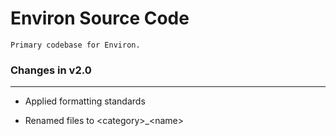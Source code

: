 # Environ Source Code

    Primary codebase for Environ.

### Changes in v2.0

---

- Applied formatting standards

- Renamed files to \<category\>\_\<name\>
